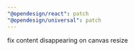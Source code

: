 ```yaml
---
"@opendesign/react": patch
"@opendesign/universal": patch
---
```


fix content disappearing on canvas resize
